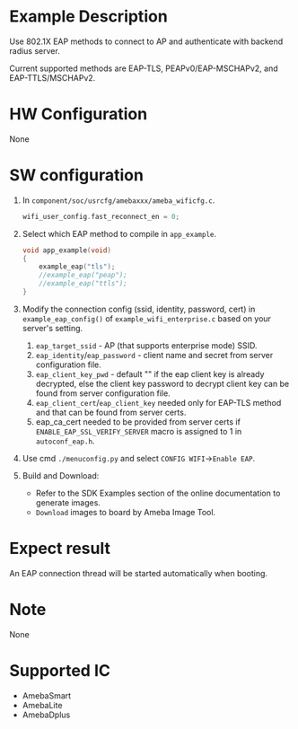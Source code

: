 # Example Description

Use 802.1X EAP methods to connect to AP and authenticate with backend radius server.

Current supported methods are EAP-TLS, PEAPv0/EAP-MSCHAPv2, and EAP-TTLS/MSCHAPv2.

# HW Configuration

None

# SW configuration

1. In `component/soc/usrcfg/amebaxxx/ameba_wificfg.c`.
	```C
	wifi_user_config.fast_reconnect_en = 0;
	```

2. Select which EAP method to compile in `app_example`.
	```C
	void app_example(void)
	{
		example_eap("tls");
		//example_eap("peap");
		//example_eap("ttls");
	}
	```

3. Modify the connection config (ssid, identity, password, cert) in `example_eap_config()` of `example_wifi_enterprise.c` based on your server's setting.
	1. `eap_target_ssid` - AP (that supports enterprise mode) SSID.
	2. `eap_identity`/`eap_password` - client name and secret from server configuration file.
	3. `eap_client_key_pwd` - default "" if the eap client key is already decrypted, else the client key password to decrypt client key can be found from server configuration file.
	4. `eap_client_cert`/`eap_client_key` needed only for EAP-TLS method and that can be found from server certs.
	5. eap_ca_cert needed to be provided from server certs if `ENABLE_EAP_SSL_VERIFY_SERVER` macro is assigned to 1 in `autoconf_eap.h`.

4. Use cmd `./menuconfig.py` and select `CONFIG WIFI`->`Enable EAP`.

5. Build and Download:
   * Refer to the SDK Examples section of the online documentation to generate images.
   * `Download` images to board by Ameba Image Tool.

# Expect result

An EAP connection thread will be started automatically when booting.

# Note

None

# Supported IC

- AmebaSmart
- AmebaLite
- AmebaDplus
